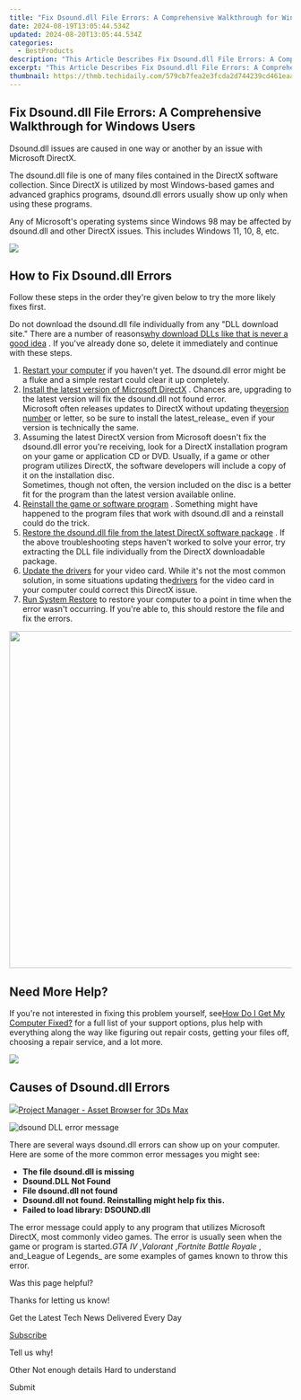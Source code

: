 ```yaml
---
title: "Fix Dsound.dll File Errors: A Comprehensive Walkthrough for Windows Users"
date: 2024-08-19T13:05:44.534Z
updated: 2024-08-20T13:05:44.534Z
categories:
  - BestProducts
description: "This Article Describes Fix Dsound.dll File Errors: A Comprehensive Walkthrough for Windows Users"
excerpt: "This Article Describes Fix Dsound.dll File Errors: A Comprehensive Walkthrough for Windows Users"
thumbnail: https://thmb.techidaily.com/579cb7fea2e3fcda2d744239cd461eaad31f6bb8cae52b9dfe0e180c13eb7675.jpg
---
```


## Fix Dsound.dll File Errors: A Comprehensive Walkthrough for Windows Users
 Dsound.dll issues are caused in one way or another by an issue with Microsoft DirectX.

 The dsound.dll file is one of many files contained in the DirectX software collection. Since DirectX is utilized by most Windows-based games and advanced graphics programs, dsound.dll errors usually show up only when using these programs.

 Any of Microsoft's operating systems since Windows 98 may be affected by dsound.dll and other DirectX issues. This includes Windows 11, 10, 8, etc.

<!-- affiliate ads begin -->
<a href="https://secure.2checkout.com/order/checkout.php?PRODS=32667153&QTY=1&AFFILIATE=108875&CART=1"><img src="https://www.coolmuster.com/uploads/image/20201228/feature02.png" border="0"></a>
<!-- affiliate ads end -->
## How to Fix Dsound.dll Errors

 Follow these steps in the order they're given below to try the more likely fixes first.

 Do not download the dsound.dll file individually from any "DLL download site." There are a number of reasons[why download DLLs like that is never a good idea](https://www.lifewire.com/important-reasons-not-to-download-dll-files-2624455) . If you've already done so, delete it immediately and continue with these steps.

1. [Restart your computer](https://www.lifewire.com/how-to-reboot-a-computer-2624568) if you haven't yet. The dsound.dll error might be a fluke and a simple restart could clear it up completely.
2. [Install the latest version of Microsoft DirectX](https://www.lifewire.com/how-to-download-install-directx-2624489) . Chances are, upgrading to the latest version will fix the dsound.dll not found error.  
 Microsoft often releases updates to DirectX without updating the[version number](https://www.lifewire.com/version-number-2626043) or letter, so be sure to install the latest_release_ even if your version is technically the same.
3. Assuming the latest DirectX version from Microsoft doesn't fix the dsound.dll error you're receiving, look for a DirectX installation program on your game or application CD or DVD. Usually, if a game or other program utilizes DirectX, the software developers will include a copy of it on the installation disc.  
 Sometimes, though not often, the version included on the disc is a better fit for the program than the latest version available online.
4. [Reinstall the game or software program](https://www.lifewire.com/what-is-the-proper-way-to-reinstall-a-software-program-2624478) . Something might have happened to the program files that work with dsound.dll and a reinstall could do the trick.
5. [Restore the dsound.dll file from the latest DirectX software package](https://www.lifewire.com/how-to-restore-a-missing-directx-dll-file-2624516) . If the above troubleshooting steps haven't worked to solve your error, try extracting the DLL file individually from the DirectX downloadable package.
6. [Update the drivers](https://www.lifewire.com/how-to-update-drivers-in-windows-2619214) for your video card. While it's not the most common solution, in some situations updating the[drivers](https://www.lifewire.com/what-is-a-device-driver-2625796) for the video card in your computer could correct this DirectX issue.
7. [Run System Restore](https://www.lifewire.com/how-to-use-system-restore-in-windows-2626131) to restore your computer to a point in time when the error wasn't occurring. If you're able to, this should restore the file and fix the errors.

<!-- affiliate ads begin -->
<a href="https://appsumo.8odi.net/c/5597632/2082532/7443" target="_top" id="2082532"><img src="//a.impactradius-go.com/display-ad/7443-2082532" border="0" alt="" width="1200" height="600"/></a><img height="0" width="0" src="https://appsumo.8odi.net/i/5597632/2082532/7443" style="position:absolute;visibility:hidden;" border="0" />
<!-- affiliate ads end -->
## Need More Help?

 If you're not interested in fixing this problem yourself, see[How Do I Get My Computer Fixed?](https://www.lifewire.com/how-do-i-get-my-computer-fixed-2625167) for a full list of your support options, plus help with everything along the way like figuring out repair costs, getting your files off, choosing a repair service, and a lot more.

<!-- affiliate ads begin -->
<a href="https://shop.mondly.com/affiliate.php?ACCOUNT=ATISTUDI&AFFILIATE=108875&PATH=https%3A%2F%2Fwww.mondly.com%3FAFFILIATE%3D108875%26RESOURCE%3D%2BEducational%2B300x600%2B"><img src="https://secure.avangate.com/images/merchant/69c418c33ec2e1a4267fa9bb77fa1428/educational-300x600.gif" border="0"></a>
<!-- affiliate ads end -->
## Causes of Dsound.dll Errors

<!-- affiliate ads begin -->
<a href="https://secure.2checkout.com/order/checkout.php?PRODS=4709458&QTY=1&AFFILIATE=108875&CART=1"><img src="https://3d-kstudio.com/wp-content/uploads/2014/02/Project-Manager-3D-Models-4-800x800.jpg" border="0">Project Manager - Asset Browser for 3Ds Max</a>
<!-- affiliate ads end -->
![dsound DLL error message](https://www.lifewire.com/thmb/8ob92W2M8yVwBXxxoEyFGfLZPrE=/1500x0/filters:no_upscale():max_bytes(150000):strip_icc():format(webp)/dsound-dll-error-message-38e22a73d179459aa2fe028581ba12f7.png)

 There are several ways dsound.dll errors can show up on your computer. Here are some of the more common error messages you might see:

* **The file dsound.dll is missing**
* **Dsound.DLL Not Found**
* **File dsound.dll not found**
* **Dsound.dll not found. Reinstalling might help fix this.**
* **Failed to load library: DSOUND.dll**

 The error message could apply to any program that utilizes Microsoft DirectX, most commonly video games. The error is usually seen when the game or program is started._GTA IV_ ,_Valorant_ ,_Fortnite Battle Royale_ , and_League of Legends_ are some examples of games known to throw this error.

Was this page helpful?

Thanks for letting us know!

 Get the Latest Tech News Delivered Every Day

[Subscribe](https://www.lifewire.com/#)

Tell us why!

 Other  Not enough details  Hard to understand

 Submit

<ins class="adsbygoogle"
     style="display:block"
     data-ad-format="autorelaxed"
     data-ad-client="ca-pub-7571918770474297"
     data-ad-slot="1223367746"></ins>



<ins class="adsbygoogle"
     style="display:block"
     data-ad-client="ca-pub-7571918770474297"
     data-ad-slot="8358498916"
     data-ad-format="auto"
     data-full-width-responsive="true"></ins>


